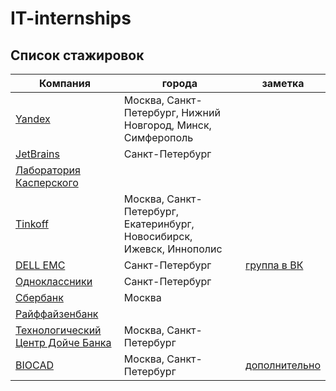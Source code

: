 # IT-internships

## Список стажировок
| Компания | города | заметка |
|---|---|---|
| [Yandex](https://yandex.ru/jobs/internship/) | Москва, Санкт-Петербург, Нижний Новгород, Минск, Симферополь | |
| [JetBrains](https://jetbrains.ru/students/internship/) | Санкт-Петербург | |
| [Лаборатория Касперского](https://safeboard.kaspersky.ru/) | | |
| [Tinkoff](https://fintech.tinkoff.ru/internships/about) | Москва, Санкт-Петербург, Екатеринбург, Новосибирск, Ижевск, Иннополис | |
| [DELL EMC](https://russia.emc.com/campaign/centre-of-excellence/working-here.htm) | Санкт-Петербург | [группа в ВК](https://vk.com/dellemcacademicsrus) |
| [Одноклассники](https://v.ok.ru/interns.html) | Санкт-Петербург | |
| [Сбербанк](http://sberseasons.ru) | Москва | |
| [Райффайзенбанк](http://raiffeisen-evolve.ru/it-block) | | |
| [Технологический Центр Дойче Банка](https://dbtc-career.ru/8/) | Москва, Санкт-Петербург | |
| [BIOCAD](https://biotechcommunity.ru) | Москва, Санкт-Петербург | [дополнительно](https://biocad.ru/forstudents/) |
